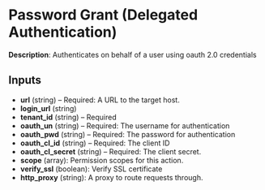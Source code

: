 # Password Grant (Delegated Authentication)

**Description**: Authenticates on behalf of a user using oauth 2.0 credentials

## Inputs

- **url** (string) – Required: A URL to the target host.
- **login_url** (string)
- **tenant_id** (string) – Required
- **oauth_un** (string) – Required: The username for authentication
- **oauth_pwd** (string) – Required: The password for authentication
- **oauth_cl_id** (string) – Required: The client ID
- **oauth_cl_secret** (string) – Required: The client secret.
- **scope** (array): Permission scopes for this action.
- **verify_ssl** (boolean): Verify SSL certificate
- **http_proxy** (string): A proxy to route requests through.